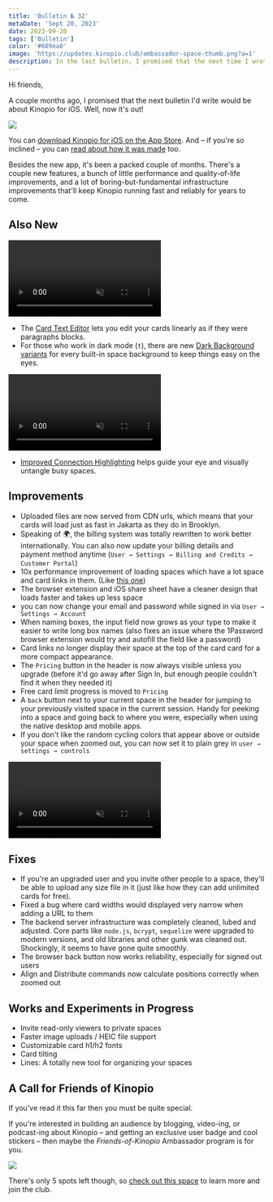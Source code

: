 ```yaml
---
title: 'Bulletin № 32'
metaDate: 'Sept 20, 2023'
date: 2023-09-20
tags: ['Bulletin']
color: '#609ea0'
image: 'https://updates.kinopio.club/ambassador-space-thumb.png?a=1'
description: In the last bulletin, I promised that the next time I wrote you would be when the then-in-progress Kinopio for iOS was out. Well, now it is!
---
```



Hi friends,

A couple months ago, I promised that the next bulletin I'd write would be about Kinopio for iOS. Well, now it's out!

<img src="https://updates.kinopio.club/ios-app-iphone-photo.jpg" class="">

You can [download Kinopio for iOS on the App Store](https://apps.apple.com/us/app/kinopio/id6448743101). And – if you're so inclined – you can [read about how it was made](https://pketh.org/kinopio-ios.html) too.

Besides the new app, it's been a packed couple of months. There's a couple new features, a bunch of little performance and quality-of-life improvements, and a lot of boring-but-fundamental infrastructure improvements that'll keep Kinopio running fast and reliably for years to come.

## Also New

<p>
<video class="wide" autoplay loop muted playsinline>
  <source src="https://updates.kinopio.club/card-text-editor-keyboard-enter-shortcuts.mp4">
</video>
</p>

- The [Card Text Editor](https://blog.kinopio.club/posts/card-text-editor/) lets you edit your cards linearly as if they were paragraphs blocks.
- For those who work in dark mode (`t`), there are new [Dark Background variants](https://blog.kinopio.club/posts/dark-backgrounds/) for every built-in space background to keep things easy on the eyes.


<p>
<video class="wide" autoplay loop muted playsinline>
  <source src="https://updates.kinopio.club/connection-highlighting.mp4">
</video>
</p>

- [Improved Connection Highlighting](http://localhost:8082/posts/connection-highlighting/) helps guide your eye and visually untangle busy spaces.

## Improvements

- Uploaded files are now served from CDN urls, which means that your cards will load just as fast in Jakarta as they do in Brooklyn.
- Speaking of 🌍, the billing system was totally rewritten to work better internationally. You can also now update your billing details and payment method anytime (`User → Settings → Billing and Credits → Customer Portal`)
- 10x performance improvement of loading spaces which have a lot space and card links in them. (Like [this one](https://kinopio.club/-2023-humdrum-zxU5zQtON09eepqKhJrhG))
- The browser extension and iOS share sheet have a cleaner design that loads faster and takes up less space
- you can now change your email and password while signed in via `User → Settings → Account`
- When naming boxes, the input field now grows as your type to make it easier to write long box names (also fixes an issue where the 1Password browser extension would try and autofill the field like a password)
- Card links no longer display their space at the top of the card card for a more compact appearance.
- The `Pricing` button in the header is now always visible unless you upgrade (before it'd go away after Sign In, but enough people couldn't find it when they needed it)
- Free card limit progress is moved to `Pricing`
- A `back` button next to your current space in the header for jumping to your previously visited space in the current session. Handy for peeking into a space and going back to where you were, especially when using the native desktop and mobile apps.
- If you don't like the random cycling colors that appear above or outside your space when zoomed out, you can now set it to plain grey in `user → settings → controls`

<p>
<video class="wide" autoplay loop muted playsinline>
  <source src="https://updates.kinopio.club/ios-app-header.mp4">
</video>
</p>

## Fixes

- If you're an upgraded user and you invite other people to a space, they'll be able to upload any size file in it (just like how they can add unlimited cards for free).
- Fixed a bug where card widths would displayed very narrow when adding a URL to them
- The backend server infrastructure was completely cleaned, lubed and adjusted. Core parts like `node.js`, `bcrypt`, `sequelize` were upgraded to modern versions, and old libraries and other gunk was cleaned out. Shockingly, it seems to have gone quite smoothly.
- The browser back button now works reliability, especially for signed out users
- Align and Distribute commands now calculate positions correctly when zoomed out

## Works and Experiments in Progress

- Invite read-only viewers to private spaces
- Faster image uploads / HEIC file support
- Customizable card h1/h2 fonts
- Card tilting
- Lines: A totally new tool for organizing your spaces


## A Call for Friends of Kinopio

If you've read it this far then you must be quite special.

If you're interested in building an audience by blogging, video-ing, or podcast-ing about Kinopio – and getting an exclusive user badge and cool stickers – then maybe the _Friends-of-Kinopio_ Ambassador program is for you.

<img src="https://updates.kinopio.club/ambassador-space-cropped.png" class="">

There's only 5 spots left though, so [check out this space](https://kinopio.club/friends-of-kinopio-ambassadors-YNmS6C3fofN3R9mYgO1Bu) to learn more and join the club.
